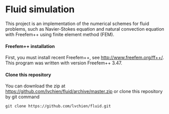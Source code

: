 # Fluid simulation
This project is an implementation of the numerical schemes for fluid problems, such as Navier-Stokes equation and natural convection equation with Freefem++ using finite element method (FEM).

#### Freefem++ installation
First, you must install recent Freefem++, see http://www.freefem.org/ff++/. This program was written with version Freefem++ 3.47. 

#### Clone this repository
You can download the zip at https://github.com/lvchien/fluid/archive/master.zip or clone this repository by git command
```
git clone https://github.com/lvchien/fluid.git
```
